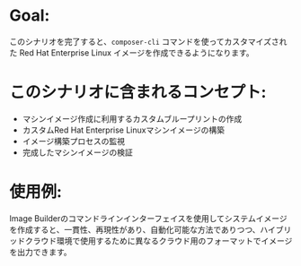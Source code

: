 # Goal:
このシナリオを完了すると、`composer-cli` コマンドを使ってカスタマイズされた Red Hat Enterprise Linux イメージを作成できるようになります。

# このシナリオに含まれるコンセプト:
* マシンイメージ作成に利用するカスタムブループリントの作成
* カスタムRed Hat Enterprise Linuxマシンイメージの構築
* イメージ構築プロセスの監視
* 完成したマシンイメージの検証

# 使用例:
Image Builderのコマンドラインインターフェイスを使用してシステムイメージを作成すると、一貫性、再現性があり、自動化可能な方法でありつつ、ハイブリッドクラウド環境で使用するために異なるクラウド用のフォーマットでイメージを出力できます。
